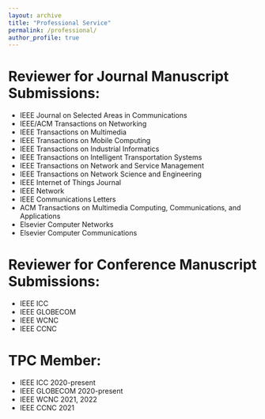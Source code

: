 ```yaml
---
layout: archive
title: "Professional Service"
permalink: /professional/
author_profile: true
---
```


Reviewer for Journal Manuscript Submissions: 
======
* IEEE Journal on Selected Areas in Communications 
* IEEE/ACM Transactions on Networking
* IEEE Transactions on Multimedia
* IEEE Transactions on Mobile Computing
* IEEE Transactions on Industrial Informatics
* IEEE Transactions on Intelligent Transportation Systems
* IEEE Transactions on Network and Service Management 
* IEEE Transactions on Network Science and Engineering
* IEEE Internet of Things Journal
* IEEE Network
* IEEE Communications Letters
* ACM Transactions on Multimedia Computing, Communications, and Applications
* Elsevier Computer Networks
* Elsevier Computer Communications

Reviewer for Conference Manuscript Submissions: 
======
* IEEE ICC
* IEEE GLOBECOM
* IEEE WCNC
* IEEE CCNC

TPC Member:
======
* IEEE ICC 2020-present
* IEEE GLOBECOM 2020-present
* IEEE WCNC 2021, 2022
* IEEE CCNC 2021
